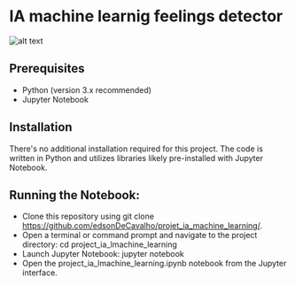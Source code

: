 # IA machine learnig feelings detector
![alt text](https://cdn-icons-png.flaticon.com/256/9626/9626671.png)

## Prerequisites

- Python (version 3.x recommended)
- Jupyter Notebook

## Installation
There's no additional installation required for this project. The code is written in Python and utilizes libraries likely pre-installed with Jupyter Notebook.
## Running the Notebook:   
- Clone this repository using git clone https://github.com/edsonDeCavalho/projet_ia_machine_learning/.
- Open a terminal or command prompt and navigate to the project directory: cd project_ia_lmachine_learning
- Launch Jupyter Notebook: jupyter notebook
- Open the project_ia_lmachine_learning.ipynb notebook from the Jupyter interface.    

